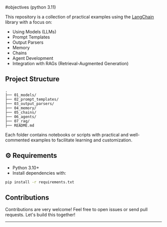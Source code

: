 #objectives (python 3.11)

This repository is a collection of practical examples using the [LangChain](https://www.langchain.com/) library with a focus on:

* Using Models (LLMs)
* Prompt Templates
* Output Parsers
* Memory
* Chains
* Agent Development
* Integration with RAGs (Retrieval-Augmented Generation)

## Project Structure

```
.
├── 01_models/
├── 02_prompt_templates/
├── 03_output_parsers/
├── 04_memory/
├── 05_chains/
├── 06_agents/
├── 07_rag/
├── README.md
```

Each folder contains notebooks or scripts with practical and well-commented examples to facilitate learning and customization.

## ⚙️ Requirements

* Python 3.10+
* Install dependencies with:

```bash
pip install -r requirements.txt
```

## Contributions

Contributions are very welcome! Feel free to open issues or send pull requests. Let's build this together!

---
